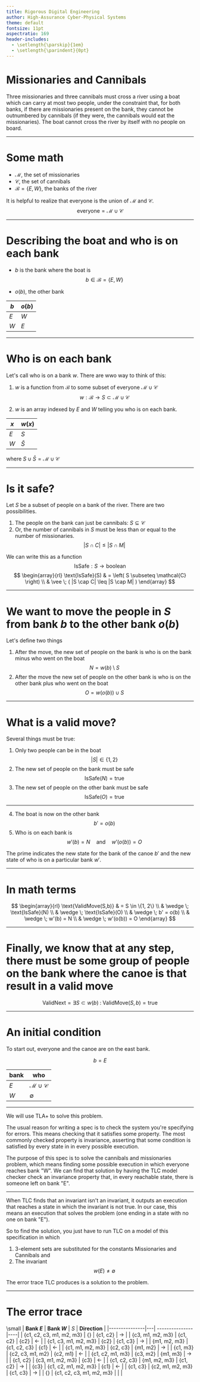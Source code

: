 ```yaml
---
title: Rigorous Digital Engineering
author: High-Assurance Cyber-Physical Systems
theme: default
fontsize: 11pt
aspectratio: 169
header-includes:
  - \setlength{\parskip}{1em}
  - \setlength{\parindent}{0pt}
---
```


# Missionaries and Cannibals

Three missionaries and three cannibals must cross a river using a boat which can carry at most two people, under the constraint that, for both banks, if there are missionaries present on the bank, they cannot be outnumbered by cannibals (if they were, the cannibals would eat the missionaries).  The boat cannot cross the river by itself with no people on board.     

---

# Some math

- $\mathcal{M}$, the set of missionaries 
- $\mathcal{C}$, the set of cannibals 
- $\mathcal{B} = \{ E, W \}$, the banks of the river

It is helpful to realize that everyone is the union of $\mathcal{M}$ and $\mathcal{C}$.
$$
\text{everyone} = \mathcal{M} \cup \mathcal{C}
$$

--- 

# Describing the boat and who is on each bank

- $b$ is the bank where the boat is 
$$
b \in \mathcal{B} = \{ E, W \}
$$

- $o(b)$, the other bank
    
| $b$ | $o(b)$ |    
|-----|--------|
| $E$ | $W$    |
| $W$ | $E$    |

---

# Who is on each bank

Let's call who is on a bank $w$.  There are wwo way to think of this:

1. $w$ is a function from $\mathcal{B}$ to some subset of everyone $\mathcal{M} \cup \mathcal{C}$
$$ 
w : \mathcal{B} \rightarrow  S \subset \mathcal{M} \cup \mathcal{C}
$$

2. $w$ is an array indexed by $E$ and $W$ telling you who is on each bank.

| $x$   | $w(x)$ |
|-------|--------|
| $E$   | $S$    |
| $W$   | $\bar{S}$ |

where $S \cup \bar{S} = \mathcal{M} \cup \mathcal{C}$

---

# Is it safe?

Let $S$ be a subset of people on a bank of the river.  There are two possibilities.

1. The people on the bank can just be cannibals:  $S \subseteq \mathcal{C}$
2. Or, the number of cannibals in $S$ must be less than or equal to the number of missionaries.
$$
|S \cap C| \leq |S \cap M|
$$

We can write this as a function 
$$
\text{IsSafe} : S \rightarrow \text{boolean}
$$
$$
\begin{array}{rl}
\text{IsSafe}(S) & = \left( S \subseteq \mathcal{C} \right) \\
    & \vee \; ( |S \cap C| \leq |S \cap M| )
\end{array}
$$


---

# We want to move the people in $S$ from bank $b$ to the other bank $o(b)$

Let's define two things

1. After the move, the new set of people on the bank is who is on the bank minus who went on the boat
$$
N = w(b) \setminus S \tag{new on this bank}
$$
2. After the move the new set of people on the other bank is who is on the other bank plus who went on the boat
$$
O = w(o(b)) \cup S \tag{new on other bank}
$$

---

# What is a valid move?

Several things must be true:

1. Only two people can be in the boat
$$
|S| \in \{ 1, 2 \} \tag{number in boat}
$$
2. The new set of people on the bank must be safe
$$
\text{IsSafe}(N) = \text{true}
$$
3. The new set of people on the other bank must be safe
$$
\text{IsSafe}(O) = \text{true}
$$

---

4. The boat is now on the other bank
$$
b' = o(b)
$$
5.  Who is on each bank is
$$
w'(b) = N \quad \text{and} \quad w'(o(b)) = O
$$

The prime indicates the new state for the bank of the canoe $b'$ and the new state of who is on a particular bank $w'$.

---

# In math terms

$$
\begin{array}{rl}
\text{ValidMove(S,b)} & = S \in \{1, 2\} \\
    & \wedge \; \text{IsSafe}(N) \\
    & \wedge \; \text{IsSafe}(O) \\
    & \wedge \; b' = o(b) \\
    & \wedge \; w'(b) = N \\
    & \wedge \; w'(o(b)) = O 
\end{array}
$$

---

# Finally, we know that at any step, there must be some group of people on the bank where the canoe is that result in a valid move

$$\text{ValidNext} = \exists S \subset w(b) \; : \;  \text{ValidMove}(S,b) = \text{true}$$

--- 

# An initial condition

To start out, everyone and the canoe are on the east bank.

$$b = E$$

| bank    | who                            |
|---------|--------------------------------|
| $E$     | $\mathcal{M} \cup \mathcal{C}$ |
| $W$     | $\emptyset$                    |

--- 

We will use TLA+ to solve this problem.

The usual reason for writing a spec is to check the system you're specifying for errors.  This means checking that it satisfies some property.  The most commonly checked property is invariance, asserting that some condition is satisfied by every state in in every possible execution.                                   

The purpose of this spec is to solve the cannibals and missionaries problem, which means finding some possible execution in which everyone reaches bank "W".  We can find that solution by having the TLC model checker check an invariance property that, in every reachable state, there is someone left on bank "E".   

---

When TLC finds that an invariant isn't an invariant, it outputs an execution that reaches a state in which the invariant is not true.  In our case, this means an execution that solves the problem (one ending in a state with no one on bank "E").  

So to find the solution, you just have to run TLC on a model of this specification in which 

1. 3-element sets are substituted for the constants Missionaries and Cannibals and 
2. The invariant
$$                                     
   w(E) \neq \emptyset
$$

The error trace TLC produces is a solution to the problem.                  
                                                                        
---

# The error trace

\small
| **Bank $E$** | **Bank $W$** | $S$ | **Direction** |
|---------------|---| ---------------|----|
| {c1, c2, c3, m1, m2, m3}  |  {} | {c1, c2} | $\rightarrow$   |
| {c3, m1, m2, m3} | {c1, c2} | {c2} | $\leftarrow$ |
| {c1, c3, m1, m2, m3}  | {c2} | {c1, c3} | $\rightarrow$ |
| {m1, m2, m3} | {c1, c2, c3} | {c1} | $\leftarrow$ |
| {c1, m1, m2, m3} | {c2, c3} | {m1, m2} | $\rightarrow$ |
| {c1, m3} | {c2, c3, m1, m2} | {c2, m1} | $\leftarrow$ |
| {c1, c2, m1, m3} | {c3, m2} | {m1, m3} | $\rightarrow$ |
| {c1, c2} | {c3, m1, m2, m3} | {c3} | $\leftarrow$ |
| {c1, c2, c3} | {m1, m2, m3} | {c1, c2} | $\rightarrow$ |
| {c3} | {c1, c2, m1, m2, m3} | {c1} | $\leftarrow$ |
| {c1, c3} | {c2, m1, m2, m3} | {c1, c3} | $\rightarrow$ |
| {} | {c1, c2, c3, m1, m2, m3} | | |

